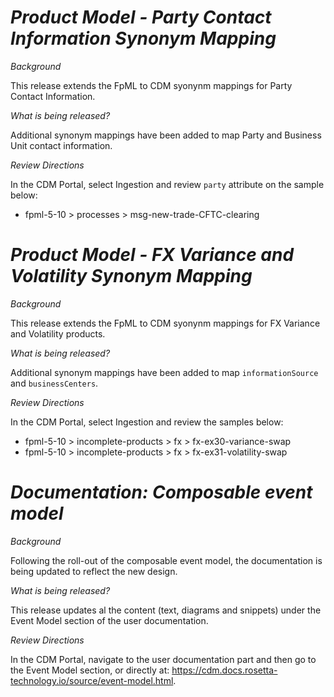 # *Product Model - Party Contact Information Synonym Mapping*

_Background_

This release extends the FpML to CDM syonynm mappings for Party Contact Information.

_What is being released?_

Additional synonym mappings have been added to map Party and Business Unit contact information.

_Review Directions_

In the CDM Portal, select Ingestion and review `party` attribute on the sample below:

- fpml-5-10 > processes > msg-new-trade-CFTC-clearing

# *Product Model - FX Variance and Volatility Synonym Mapping*

_Background_

This release extends the FpML to CDM syonynm mappings for FX Variance and Volatility products.

_What is being released?_

Additional synonym mappings have been added to map `informationSource` and `businessCenters`.

_Review Directions_

In the CDM Portal, select Ingestion and review the samples below:

- fpml-5-10 > incomplete-products > fx > fx-ex30-variance-swap
- fpml-5-10 > incomplete-products > fx > fx-ex31-volatility-swap

# *Documentation: Composable event model*

_Background_

Following the roll-out of the composable event model, the documentation is being updated to reflect the new design.

_What is being released?_

This release updates al the content (text, diagrams and snippets) under the Event Model section of the user documentation.

_Review Directions_

In the CDM Portal, navigate to the user documentation part and then go to the Event Model section, or directly at: https://cdm.docs.rosetta-technology.io/source/event-model.html.
